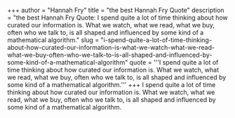 +++
author = "Hannah Fry"
title = "the best Hannah Fry Quote"
description = "the best Hannah Fry Quote: I spend quite a lot of time thinking about how curated our information is. What we watch, what we read, what we buy, often who we talk to, is all shaped and influenced by some kind of a mathematical algorithm."
slug = "i-spend-quite-a-lot-of-time-thinking-about-how-curated-our-information-is-what-we-watch-what-we-read-what-we-buy-often-who-we-talk-to-is-all-shaped-and-influenced-by-some-kind-of-a-mathematical-algorithm"
quote = '''I spend quite a lot of time thinking about how curated our information is. What we watch, what we read, what we buy, often who we talk to, is all shaped and influenced by some kind of a mathematical algorithm.'''
+++
I spend quite a lot of time thinking about how curated our information is. What we watch, what we read, what we buy, often who we talk to, is all shaped and influenced by some kind of a mathematical algorithm.

